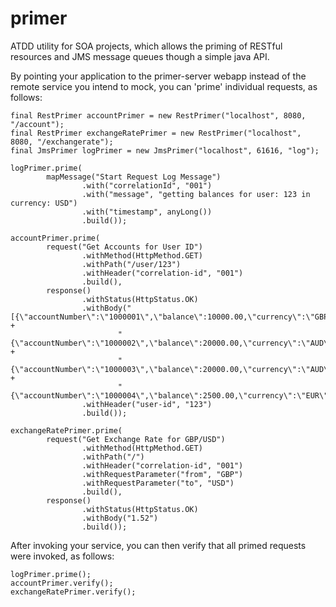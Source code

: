 
primer
======

ATDD utility for SOA projects, which allows the priming of RESTful resources and JMS message queues though a simple java API.

By pointing your application to the primer-server webapp instead of the remote service you intend to mock, you can 'prime' individual requests, as follows:

    final RestPrimer accountPrimer = new RestPrimer("localhost", 8080, "/account");
    final RestPrimer exchangeRatePrimer = new RestPrimer("localhost", 8080, "/exchangerate");
    final JmsPrimer logPrimer = new JmsPrimer("localhost", 61616, "log");

    logPrimer.prime(
            mapMessage("Start Request Log Message")
                    .with("correlationId", "001")
                    .with("message", "getting balances for user: 123 in currency: USD")
                    .with("timestamp", anyLong())
                    .build());

    accountPrimer.prime(
            request("Get Accounts for User ID")
                    .withMethod(HttpMethod.GET)
                    .withPath("/user/123")
                    .withHeader("correlation-id", "001")
                    .build(),
            response()
                    .withStatus(HttpStatus.OK)
                    .withBody("[{\"accountNumber\":\"1000001\",\"balance\":10000.00,\"currency\":\"GBP\"}," +
                            "{\"accountNumber\":\"1000002\",\"balance\":20000.00,\"currency\":\"AUD\"}," +
                            "{\"accountNumber\":\"1000003\",\"balance\":20000.00,\"currency\":\"AUD\"}," +
                            "{\"accountNumber\":\"1000004\",\"balance\":2500.00,\"currency\":\"EUR\"}]")
                    .withHeader("user-id", "123")
                    .build());

    exchangeRatePrimer.prime(
            request("Get Exchange Rate for GBP/USD")
                    .withMethod(HttpMethod.GET)
                    .withPath("/")
                    .withHeader("correlation-id", "001")
                    .withRequestParameter("from", "GBP")
                    .withRequestParameter("to", "USD")
                    .build(),
            response()
                    .withStatus(HttpStatus.OK)
                    .withBody("1.52")
                    .build());


After invoking your service, you can then verify that all primed requests were invoked, as follows:

    logPrimer.prime();
    accountPrimer.verify();
    exchangeRatePrimer.verify();
